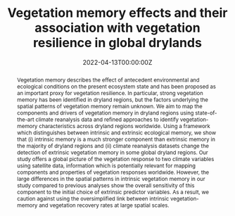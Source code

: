 ---
title: Vegetation memory effects and their association with vegetation resilience in global drylands
abstract: Vegetation memory describes the effect of antecedent environmental and ecological conditions on the present ecosystem state and has been proposed as an important proxy for vegetation resilience. In particular, strong vegetation memory has been identified in dryland regions, but the factors underlying the spatial patterns of vegetation memory remain unknown. We aim to map the components and drivers of vegetation memory in dryland regions using state-of-the-art climate reanalysis data and refined approaches to identify vegetation-memory characteristics across dryland regions worldwide. Using a framework which distinguishes between intrinsic and extrinsic ecological memory, we show that (i) intrinsic memory is a much stronger component than extrinsic memory in the majority of dryland regions and (ii) climate reanalysis datasets change the detection of extrinsic vegetation memory in some global dryland regions. Our study offers a global picture of the vegetation response to two climate variables using satellite data, information which is potentially relevant for mapping components and properties of vegetation responses worldwide. However, the large differences in the spatial patterns in intrinsic vegetation memory in our study compared to previous analyses show the overall sensitivity of this component to the initial choice of extrinsic predictor variables. As a result, we caution against using the oversimplified link between intrinsic vegetation-memory and vegetation recovery rates at large spatial scales.
authors:
- ErikKusch
- Richard Davy
- Alistair Seddon
date: "2022-04-13T00:00:00Z"
doi: ""
featured: false
projects:
- Vegetation Memory across Global Dryland Regions
publication: "*Journal of Ecology*"
# publication_short: ""
publication_types: # 1 = conference paper, 2 = journal article, 3 = preprint, 4 = conference paper, 5 = book, 6 = Book section, 7 = Thesis, 8 = patent
- "2"
# publishDate: ""
tags:
- Vegetation Memory
- Resilience
- Remote Sensing
- Drylands
url_code: https://github.com/ErikKusch/Vegetation-Memory
# url_dataset: ''
url_pdf:  https://doi.org/10.1111/1365-2745.13891
# url_poster: /media/poster/2020_ISEC/Poster - Global Dryland Vegetation Memory.pdf
# url_project: ""
# url_slides: ""
# url_source: '#'
# url_video: '#'
summary: Expanding on my M.Sc. thesis by applying my vegetation memory framework to global drylands.
---